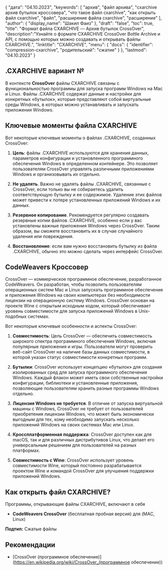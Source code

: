 {
"дата": "04.10.2023",
  "keywords": [
"архив",
"файл архива",
"cxarchive архив бутылок кроссовера",
"что такое файл cxarchive",
"как открыть файл cxarchive",
"файл",
"расширение файла cxarchive",
"расширение"
],
  "author": {
"display_name": "Шакил Фаиз"
},
"draft": "false",
"toc": true,
"title": "Формат файла CXARCHIVE — Архив бутылок CrossOver",
  "description":"Узнайте о формате CXARCHIVE CrossOver Bottle Archive и API, с помощью которых можно создавать и открывать файлы CXARCHIVE.",
"linktitle": "CXARCHIVE",
  "menu": {
    "docs": {
      "identifier": "compression-cxarchive",
"родительский": "сжатие"
}
},
"lastmod": "04.10.2023"
}

## .CXARCHIVE вариант №

В контексте **CrossOver** файлы CXARCHIVE связаны с функциональностью программы для запуска программ Windows на Mac и Linux. Файлы .CXARCHIVE содержат данные и настройки для конкретных «бутылок», которые представляют собой виртуальные среды Windows, в которых можно устанавливать и запускать приложения Windows.

## Ключевые моменты файла CXARCHIVE

Вот некоторые ключевые моменты о файлах .CXARCHIVE, созданных CrossOver:

1. **Цель**: файлы .CXARCHIVE используются для хранения данных, параметров конфигурации и установленного программного обеспечения Windows в определенном контейнере. Это позволяет пользователям CrossOver управлять различными приложениями Windows и организовывать их отдельно.
    







2. **Не удалять**. Важно не удалять файлы .CXARCHIVE, связанные с CrossOver, если только вы не собираетесь удалить соответствующую бутылку и ее содержимое. Удаление этих файлов может привести к потере установленных приложений Windows и их данных.
    







3. **Резервное копирование**. Рекомендуется регулярно создавать резервные копии файлов .CXARCHIVE, особенно если у вас установлены важные приложения Windows через CrossOver. Таким образом, вы сможете восстановить их в случае случайного удаления или повреждения.
    







4. **Восстановление**: если вам нужно восстановить бутылку из файла .CXARCHIVE, обычно это можно сделать через интерфейс CrossOver.

## CodeWeavers Кроссовер

CrossOver — коммерческое программное обеспечение, разработанное CodeWeavers. Он разработан, чтобы позволить пользователям операционных систем Mac и Linux запускать программное обеспечение и приложения Windows на своих компьютерах без необходимости лицензии на операционную систему Windows. CrossOver основан на проекте Wine с открытым исходным кодом, который обеспечивает уровень совместимости для запуска приложений Windows в Unix-подобных системах.

Вот некоторые ключевые особенности и аспекты CrossOver:

1. **Совместимость**: Цель CrossOver — обеспечить совместимость широкого спектра программного обеспечения Windows, включая популярные приложения и игры. Пользователи могут проверить веб-сайт CrossOver на наличие базы данных совместимости, в которой указан статус совместимости конкретных программ.
    







2. **Бутылки**: CrossOver использует концепцию «бутылок» для создания изолированных сред для запуска программного обеспечения Windows. Каждый флакон может иметь свои собственные настройки конфигурации, библиотеки и установленные приложения, позволяющие пользователям хранить разные программы Windows отдельно.
    







3. **Лицензия Windows не требуется**. В отличие от запуска виртуальной машины с Windows, CrossOver не требует от пользователей приобретения лицензии Windows, что может быть экономически выгодным для тех, кому необходимо запускать несколько приложений Windows на своих системах Mac или Linux.
    







4. **Кроссплатформенная поддержка**: CrossOver доступен как для macOS, так и для различных дистрибутивов Linux, что делает его универсальным решением для пользователей на разных платформах.
    







5. **Совместимость с Wine**: CrossOver использует уровень совместимости Wine, который постоянно разрабатывается проектом Wine и командой CrossOver для улучшения поддержки приложений Windows.

## Как открыть файл CXARCHIVE?

Программы, открывающие файлы CXARCHIVE, включают в себя

- **CodeWeavers CrossOver** (бесплатная пробная версия) для (MAC, Linux)

**Подтип:** Сжатые файлы

## Рекомендации
* [CrossOver (программное обеспечение)](https://en.wikipedia.org/wiki/CrossOver_(программное обеспечение))

